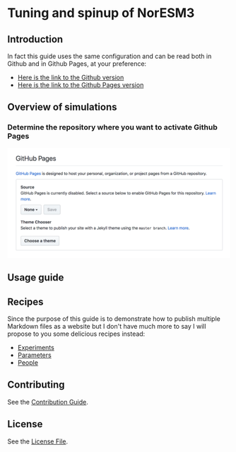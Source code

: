# Tuning and spinup of NorESM3

## Introduction

<!--
This little guide demonstrates how to turn any [Github](http://github.com) repository with a bunch of [Markdown](https://en.wikipedia.org/wiki/Markdown) files into a simple website using [Github Pages](https://pages.github.com/) and [Jekyll](https://jekyllrb.com/).

* You don't need to use the command line or anything other than your browser.
* It doesn't require any knowledge in Jekyll.
* It's completely compatible with any bunch of markdown files you already have in any existing repository without any modification to those files. That includes the basic `README.md` almost all repositories contain.
* The markdown files will remain just as readable and usable in Github than in your website.
-->

In fact this guide uses the same configuration and can be read both in Github and in Github Pages, at your preference:

* [Here is the link to the Github version](https://github.com/DirkOlivie/spinup-noresm3)
* [Here is the link to the Github Pages version](https://dirkolivie.github.io/spinup-noresm3/)

## Overview of simulations

### Determine the repository where you want to activate Github Pages

![](./printscreen1.png)

## Usage guide

## Recipes

Since the purpose of this guide is to demonstrate how to publish multiple Markdown files as a website but I don't have much more to say I will propose to you some delicious recipes instead:

* [Experiments](./recipes/Experiments.md)
* [Parameters](./recipes/Parameters.md)
* [People](./recipes/People.md)

## Contributing

See the [Contribution Guide](./CONTRIBUTING.md).

## License

See the [License File](./LICENSE.md).
